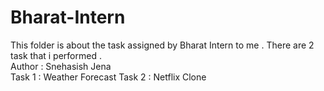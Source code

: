 # Bharat-Intern
This folder is about the task assigned by Bharat Intern to me .  There are 2 task that i performed . 
<br>
Author : Snehasish Jena
<br>
Task 1 : Weather Forecast 
Task 2 : Netflix Clone
